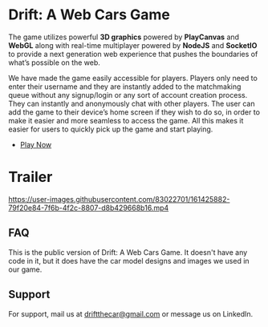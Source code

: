 
# Drift: A Web Cars Game

The game utilizes powerful **3D graphics** powered by **PlayCanvas** and
**WebGL** along with real-time multiplayer powered by **NodeJS** and **SocketIO** to provide a next generation web experience that pushes the boundaries of what’s possible on the web.

We have made the game easily accessible for players. Players only need to enter their username and they are instantly added to the matchmaking queue without any signup/login or any sort of account creation process. They can instantly and anonymously chat with other players. The user can add the game to their device’s home screen if they wish to do so, in order to make it easier and more seamless to access the game. All this makes it easier for users to quickly pick up the game and start playing.
- [Play Now](https://driftgame.glitch.me/)
# Trailer
https://user-images.githubusercontent.com/83022701/161425882-79f20e84-7f6b-4f2c-8807-d8b429668b16.mp4

## FAQ
This is the public version of Drift: A Web Cars Game. It doesn't have any code in it, but it does have the car model designs and images we used in our game.
## Support

For support, mail us at driftthecar@gmail.com or message us on LinkedIn.







